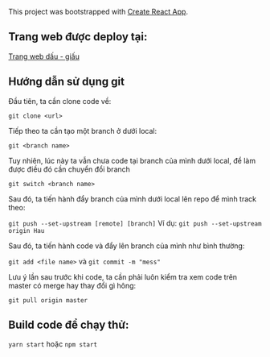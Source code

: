This project was bootstrapped with [Create React App](https://github.com/facebook/create-react-app).

## Trang web được deploy tại:
[Trang web dấu - giấu](https://lminhtam.github.io/dau-giau/?fbclid=IwAR14soGHOrRQLOLxkVNtR1o7Xqgs2islaEZATL9Uwo1f2GEJtY_6gH2UWGc#/)

## Hướng dẫn sử dụng git

Đầu tiên, ta cần clone code về:

`git clone <url>`

Tiếp theo ta cần tạo một branch ở dưới local:

`git <branch name>`

Tuy nhiên, lúc này ta vẫn chưa code tại branch của mình dưới local, để làm được điều đó cần chuyển đổi branch

`git switch <branch name>`

Sau đó, ta tiến hành đẩy branch của mình dưới local lên repo để mình track theo:

`git push --set-upstream [remote] [branch]`
 Ví dụ: `git push --set-upstream origin Hau`
 
 Sau đó, ta tiến hành code và đẩy lên branch của mình như bình thường:
 
 `git add <file name>` và `git commit -m "mess"`
 
 Lưu ý lần sau trước khi code, ta cần phải luôn kiểm tra xem code trên master có merge hay thay đổi gì hông:
 
 `git pull origin master`
 
 ## Build code để chạy thử: 
 `yarn start` hoặc `npm start`
 
